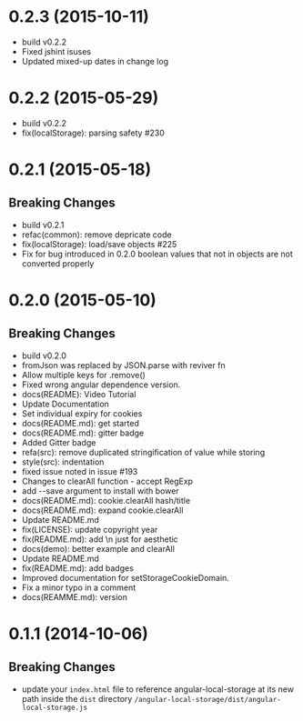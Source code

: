 <a name="0.2.3"></a>

# 0.2.3 (2015-10-11)
- build v0.2.2
- Fixed jshint isuses
- Updated mixed-up dates in change log

<a name="0.2.2"></a>

# 0.2.2 (2015-05-29)
- build v0.2.2
- fix(localStorage): parsing safety #230

<a name="0.2.1"></a>

# 0.2.1 (2015-05-18)

## Breaking Changes
- build v0.2.1
- refac(common): remove depricate code
- fix(localStorage): load/save objects #225
- Fix for bug introduced in 0.2.0 boolean values that not in objects are not converted properly

<a name="0.2.0"></a>

# 0.2.0 (2015-05-10)

## Breaking Changes
- build v0.2.0
- fromJson was replaced by JSON.parse with reviver fn
- Allow multiple keys for .remove()
- Fixed wrong angular dependence version.
- docs(README): Video Tutorial
- Update Documentation
- Set individual expiry for cookies
- docs(README.md): get started
- docs(README.md): gitter badge
- Added Gitter badge
- refa(src): remove duplicated stringification of value while storing
- style(src): indentation
- fixed issue noted in issue #193
- Changes to clearAll function - accept RegExp
- add --save argument to install with bower
- docs(README.md): cookie.clearAll hash/title
- docs(README.md): expand cookie.clearAll
- Update README.md
- fix(LICENSE): update copyright year
- fix(README.md): add \n just for aesthetic
- docs(demo): better example and clearAll
- Update README.md
- fix(README.md): add badges
- Improved documentation for setStorageCookieDomain.
- Fix a minor typo in a comment
- docs(REAMME.md): version

<a name="0.1.1"></a>
# 0.1.1 (2014-10-06)


## Breaking Changes
- update your `index.html` file to reference angular-local-storage at its new
  path inside the `dist` directory `/angular-local-storage/dist/angular-local-storage.js`
